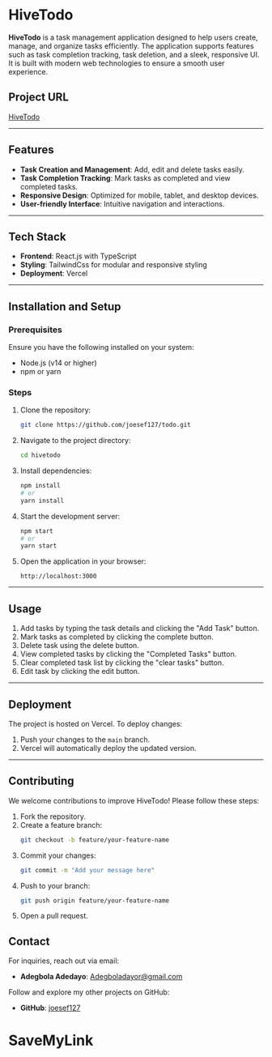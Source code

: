 # HiveTodo

**HiveTodo** is a task management application designed to help users create, manage, and organize tasks efficiently. The application supports features such as task completion tracking, task deletion, and a sleek, responsive UI. It is built with modern web technologies to ensure a smooth user experience.

## Project URL
[HiveTodo](https://hivetodo2.vercel.app)

---

## Features
- **Task Creation and Management**: Add, edit and delete tasks easily.
- **Task Completion Tracking**: Mark tasks as completed and view completed tasks.
- **Responsive Design**: Optimized for mobile, tablet, and desktop devices.
- **User-friendly Interface**: Intuitive navigation and interactions.

---

## Tech Stack
- **Frontend**: React.js with TypeScript
- **Styling**: TailwindCss for modular and responsive styling
- **Deployment**: Vercel

---

## Installation and Setup

### Prerequisites
Ensure you have the following installed on your system:
- Node.js (v14 or higher)
- npm or yarn

### Steps
1. Clone the repository:
   ```bash
   git clone https://github.com/joesef127/todo.git
   ```

2. Navigate to the project directory:
   ```bash
   cd hivetodo
   ```

3. Install dependencies:
   ```bash
   npm install
   # or
   yarn install
   ```

4. Start the development server:
   ```bash
   npm start
   # or
   yarn start
   ```

5. Open the application in your browser:
   ```
   http://localhost:3000
   ```


---

## Usage
1. Add tasks by typing the task details and clicking the "Add Task" button.
2. Mark tasks as completed by clicking the complete button.
3. Delete task using the delete button.
4. View completed tasks by clicking the "Completed Tasks" button.
5. Clear completed task list by clicking the "clear tasks" button.
6. Edit task by clicking the edit button.



---

## Deployment
The project is hosted on Vercel. To deploy changes:
1. Push your changes to the `main` branch.
2. Vercel will automatically deploy the updated version.

---

## Contributing
We welcome contributions to improve HiveTodo! Please follow these steps:
1. Fork the repository.
2. Create a feature branch:
   ```bash
   git checkout -b feature/your-feature-name
   ```
3. Commit your changes:
   ```bash
   git commit -m "Add your message here"
   ```
4. Push to your branch:
   ```bash
   git push origin feature/your-feature-name
   ```
5. Open a pull request.


## Contact
For inquiries, reach out via email:
- **Adegbola Adedayo**: [Adegboladayor@gmail.com](mailto:Adegboladayor@gmail.com)

Follow and explore my other projects on GitHub:
- **GitHub**: [joesef127](https://github.com/joesef127)

# SaveMyLink
